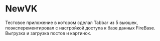 # NewVK

Тестовое приложение в котором сделал Tabbar из 5 вьюшек,
поэксперементировал с настройкой доступа к базе данных FireBase.
Выгрузка и загрузка постов и картинок.

